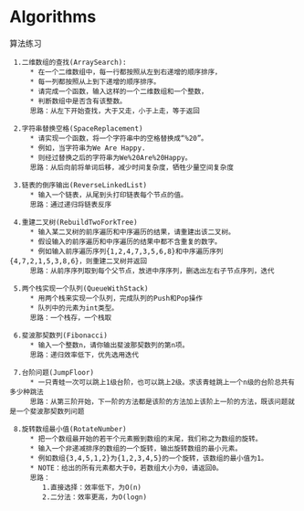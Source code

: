# Algorithms
算法练习

  
     1.二维数组的查找(ArraySearch):
		 * 在一个二维数组中，每一行都按照从左到右递增的顺序排序，
		 * 每一列都按照从上到下递增的顺序排序。
		 * 请完成一个函数，输入这样的一个二维数组和一个整数，
		 * 判断数组中是否含有该整数。
		 思路：从左下开始查找，大于又走，小于上走，等于返回

     2.字符串替换空格(SpaceReplacement)
		 * 请实现一个函数，将一个字符串中的空格替换成“%20”。
		 * 例如，当字符串为We Are Happy.
		 * 则经过替换之后的字符串为We%20Are%20Happy。
		 思路：从后向前将单词后移，减少时间复杂度，牺牲少量空间复杂度

     3.链表的倒序输出(ReverseLinkedList)
		 * 输入一个链表，从尾到头打印链表每个节点的值。
		 思路：通过递归将链表反序

     4.重建二叉树(RebuildTwoForkTree)
		 * 输入某二叉树的前序遍历和中序遍历的结果，请重建出该二叉树。
		 * 假设输入的前序遍历和中序遍历的结果中都不含重复的数字。
		 * 例如输入前序遍历序列{1,2,4,7,3,5,6,8}和中序遍历序列{4,7,2,1,5,3,8,6}，则重建二叉树并返回
		 思路：从前序序列取到每个父节点，放进中序序列，删选出左右子节点序列，迭代

     5.两个栈实现一个队列(QueueWithStack)
		 * 用两个栈来实现一个队列，完成队列的Push和Pop操作
 		 * 队列中的元素为int类型。
 		 思路：一个栈存，一个栈取

	 6.斐波那契数列(Fibonacci)
		 * 输入一个整数n，请你输出斐波那契数列的第n项。
		 思路：递归效率低下，优先选用迭代

	 7.台阶问题(JumpFloor)
		 * 一只青蛙一次可以跳上1级台阶，也可以跳上2级。求该青蛙跳上一个n级的台阶总共有多少种跳法
		 思路：从第三阶开始，下一阶的方法都是该阶的方法加上该阶上一阶的方法，既该问题就是一个斐波那契数列问题

	 8.旋转数组最小值(RotateNumber)
		 * 把一个数组最开始的若干个元素搬到数组的末尾，我们称之为数组的旋转。
		 * 输入一个非递减排序的数组的一个旋转，输出旋转数组的最小元素。
		 * 例如数组{3,4,5,1,2}为{1,2,3,4,5}的一个旋转，该数组的最小值为1。
		 * NOTE：给出的所有元素都大于0，若数组大小为0，请返回0。
		 思路：
			1.直接选择：效率低下，为O(n)
			2.二分法：效率更高，为O(logn)   
